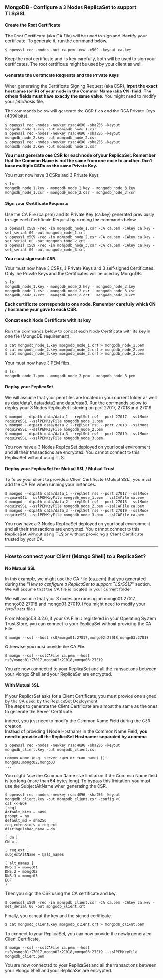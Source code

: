 ### MongoDB - Configure a 3 Nodes ReplicaSet to support TLS/SSL

#### Create the Root Certificate
The Root Certificate (aka CA File) will be used to sign and identify your certificate. To generate it, run the command below.

    $ openssl req -nodes -out ca.pem -new -x509 -keyout ca.key

Keep the root certificate and its key carefully, both will be used to sign your certificates. The root certificate might be used by your client as well.

#### Generate the Certificate Requests and the Private Keys

When generating the Certificate Signing Request (aka CSR), **input the exact hostname (or IP) of your node in the Common Name (aka CN) field. The others fields must have exactly the same value.** You might need to modify your _/etc/hosts_ file.

The commands below will generate the CSR files and the RSA Private Keys (4096 bits).

    $ openssl req -nodes -newkey rsa:4096 -sha256 -keyout mongodb_node_1.key -out mongodb_node_1.csr
    $ openssl req -nodes -newkey rsa:4096 -sha256 -keyout mongodb_node_2.key -out mongodb_node_2.csr
    $ openssl req -nodes -newkey rsa:4096 -sha256 -keyout mongodb_node_3.key -out mongodb_node_3.csr

**You must generate one CSR for each node of your ReplicaSet. Remember that the Common Name is not the same from one node to another. Don't base multiple CSRs on the same Private Key.**

You must now have 3 CSRs and 3 Private Keys.

    $ ls
    mongodb_node_1.key - mongodb_node_2.key - mongodb_node_3.key
    mongodb_node_1.csr - mongodb_node_2.csr - mongodb_node_3.csr

#### Sign your Certificate Requests

Use the CA File (ca.pem) and its Private Key (ca.key) generated previously to sign each Certificate Request by running the commands below.

    $ openssl x509 -req -in mongodb_node_1.csr -CA ca.pem -CAkey ca.key -set_serial 00 -out mongodb_node_1.crt
    $ openssl x509 -req -in mongodb_node_2.csr -CA ca.pem -CAkey ca.key -set_serial 00 -out mongodb_node_2.crt
    $ openssl x509 -req -in mongodb_node_3.csr -CA ca.pem -CAkey ca.key -set_serial 00 -out mongodb_node_3.crt

**You must sign each CSR.**

Your must now have 3 CSRs, 3 Private Keys and 3 self-signed Certificates. Only the Private Keys and the Certificates will be used by MongoDB.

    $ ls
    mongodb_node_1.key - mongodb_node_2.key - mongodb_node_3.key
    mongodb_node_1.csr - mongodb_node_2.csr - mongodb_node_3.csr
    mongodb_node_1.crt - mongodb_node_2.crt - mongodb_node_3.crt

**Each certificate corresponds to one node. Remember carefully which CN / hostname your gave to each CSR.**

#### Concat each Node Certificate with its key

Run the commands below to concat each Node Certificate with its key in one file (MongoDB requirement).

    $ cat mongodb_node_1.key mongodb_node_1.crt > mongodb_node_1.pem
    $ cat mongodb_node_2.key mongodb_node_2.crt > mongodb_node_2.pem
    $ cat mongodb_node_3.key mongodb_node_3.crt > mongodb_node_3.pem

Your must now have 3 PEM files.

    $ ls
    mongodb_node_1.pem - mongodb_node_2.pem - mongodb_node_3.pem

#### Deploy your ReplicaSet

We will assume that your pem files are located in your current folder as well as data/data1, data/data2 and data/data3.
Run the commands below to deploy your 3 Nodes ReplicaSet listening on port 27017, 27018 and 27019.

    $ mongod --dbpath data/data_1 --replSet rs0 --port 27017 --sslMode requireSSL --sslPEMKeyFile mongodb_node_1.pem
    $ mongod --dbpath data/data_2 --replSet rs0 --port 27018 --sslMode requireSSL --sslPEMKeyFile mongodb_node_2.pem
    $ mongod --dbpath data/data_3 --replSet rs0 --port 27019 --sslMode requireSSL --sslPEMKeyFile mongodb_node_3.pem

You now have a 3 Nodes ReplicaSet deployed on your local environment and all their transactions are encrypted. You cannot connect to this ReplicaSet without using TLS.

#### Deploy your ReplicaSet for Mutual SSL / Mutual Trust


To force your client to provide a Client Certificate (Mutual SSL), you must add the CA File when running your instances.

    $ mongod --dbpath data/data_1 --replSet rs0 --port 27017 --sslMode requireSSL --sslPEMKeyFile mongodb_node_1.pem --sslCAFile ca.pem
    $ mongod --dbpath data/data_2 --replSet rs0 --port 27018 --sslMode requireSSL --sslPEMKeyFile mongodb_node_2.pem --sslCAFile ca.pem
    $ mongod --dbpath data/data_3 --replSet rs0 --port 27019 --sslMode requireSSL --sslPEMKeyFile mongodb_node_3.pem --sslCAFile ca.pem

You now have a 3 Nodes ReplicaSet deployed on your local environment and all their transactions are encrypted. You cannot connect to this ReplicaSet without using TLS or without providing a Client Certificate trusted by your CA.

* * *

### How to connect your Client (Mongo Shell) to a ReplicaSet?

#### No Mutual SSL


In this example, we might use the CA File (ca.pem) that you generated during the "_How to configure a ReplicaSet to support TLS/SSL?_" section. We will assume that the CA file is located in your current folder.

We will assume that your 3 nodes are running on mongo01:27017, mongo02:27018 and mongo03:27019. (You might need to modify your _/etc/hosts_ file.)

From MongoDB 3.2.6, if your CA File is registered in your Operating System Trust Store, you can connect to your ReplicaSet without providing the CA File.

    $ mongo --ssl --host rs0/mongo01:27017,mongo02:27018,mongo03:27019

Otherwise you must provide the CA File.

    $ mongo --ssl --sslCAFile ca.pem --host rs0/mongo01:27017,mongo02:27018,mongo03:27019

You are now connected to your ReplicaSet and all the transactions between your Mongo Shell and your ReplicaSet are encrypted.

#### With Mutual SSL

If your ReplicaSet asks for a Client Certificate, you must provide one signed by the CA used by the ReplicaSet Deployment.  
The steps to generate the Client Certificate are almost the same as the ones to generate the Server Certificate.

Indeed, you just need to modify the Common Name Field during the CSR creation.  
Instead of providing 1 Node Hostname in the Common Name Field, **you need to provide all the ReplicaSet Hostnames separated by a comma**.

    $ openssl req -nodes -newkey rsa:4096 -sha256 -keyout mongodb_client.key -out mongodb_client.csr
    ...
    Common Name (e.g. server FQDN or YOUR name) []: mongo01,mongo02,mongo03
    ...

You might face the Common Name size limitation if the Common Name field is too long (more than 64 bytes long). To bypass this limitation, you must use the SubjectAltName when generating the CSR.

    $ openssl req -nodes -newkey rsa:4096 -sha256 -keyout mongodb_client.key -out mongodb_client.csr -config <(
    cat <<-EOF
    [req]
    default_bits = 4096
    prompt = no
    default_md = sha256
    req_extensions = req_ext
    distinguished_name = dn
    
    [ dn ]
    CN = .
    
    [ req_ext ]
    subjectAltName = @alt_names
    
    [ alt_names ]
    DNS.1 = mongo01
    DNS.2 = mongo02
    DNS.3 = mongo03
    EOF
    )

Then you sign the CSR using the CA certificate and key.

    $ openssl x509 -req -in mongodb_client.csr -CA ca.pem -CAkey ca.key -set_serial 00 -out mongodb_client.crt

Finally, you concat the key and the signed certificate.

    $ cat mongodb_client.key mongodb_client.crt > mongodb_client.pem

To connect to your ReplicaSet, you can now provide the newly generated Client Certificate.

    $ mongo --ssl --sslCAFile ca.pem --host rs0/mongo01:27017,mongo02:27018,mongo03:27019 --sslPEMKeyFile mongodb_client.pem

You are now connected to your ReplicaSet and all the transactions between your Mongo Shell and your ReplicaSet are encrypted.
